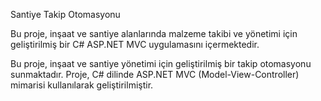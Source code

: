 Santiye Takip Otomasyonu

Bu proje, inşaat ve santiye alanlarında malzeme takibi ve yönetimi için geliştirilmiş bir C# ASP.NET MVC uygulamasını içermektedir. 

Bu proje, inşaat ve santiye yönetimi için geliştirilmiş bir takip otomasyonu sunmaktadır. Proje, C# dilinde ASP.NET MVC (Model-View-Controller) mimarisi kullanılarak geliştirilmiştir.

